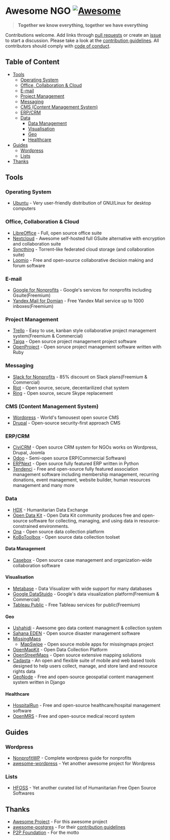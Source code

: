 # Awesome NGO [![Awesome](https://awesome.re/badge.svg)](https://awesome.re) <!-- omit in toc -->

> **Together we know everything, together we have everything**

Contributions welcome. Add links through [pull requests](https://github.com/thiras/awesome-ngo/pulls) or create an [issue](https://github.com/thiras/awesome-ngo/issues) to start a discussion. Please take a look at the [contribution guidelines](CONTRIBUTING.md). All contributors should comply with [code of conduct](https://github.com/thiras/awesome-ngo/blob/master/CODE_OF_CONDUCT.md).

## Table of Content <!-- omit in toc -->
- [Tools](#tools)
    - [Operating System](#operating-system)
    - [Office, Collaboration & Cloud](#office-collaboration--cloud)
    - [E-mail](#e-mail)
    - [Project Management](#project-management)
    - [Messaging](#messaging)
    - [CMS (Content Management System)](#cms-content-management-system)
    - [ERP/CRM](#erpcrm)
    - [Data](#data)
        - [Data Management](#data-management)
        - [Visualisation](#visualisation)
        - [Geo](#geo)
        - [Healthcare](#healthcare)
- [Guides](#guides)
    - [Wordpress](#wordpress)
    - [Lists](#lists)
- [Thanks](#thanks)

## Tools

### Operating System
* [Ubuntu](https://www.ubuntu.com/) - Very user-friendly distribution of GNU/Linux for desktop computers

### Office, Collaboration & Cloud
* [LibreOffice](https://www.libreoffice.org/) - Full, open source office suite
* [Nextcloud](https://nextcloud.com/) - Awesome self-hosted full GSuite alternative with encryption and collaboration suite
* [Syncthing](https://syncthing.net/) - Torrent-like federated cloud storage (and collaboration suite)
* [Loomio](https://www.loomio.org/) - Free and open-source collaborative decision making and forum software

### E-mail
* [Google for Nonprofits](https://www.google.com/nonprofits/) - Google's services for nonprofits including Gsuite(Freemium)
* [Yandex.Mail for Domian](https://yandex.com/support/domain/) - Free Yandex Mail service up to 1000 inboxes(Freemium)

### Project Management
* [Trello](https://trello.com) - Easy to use, kanban style collaborative project management system(Freemium & Commercial)
* [Taiga](https://taiga.io/) - Open source project management project software
* [OpenProject](https://www.openproject.org/) - Open soruce project management software written with Ruby

### Messaging
* [Slack for Nonprofits](https://get.slack.help/hc/en-us/articles/204368833-Slack-for-Nonprofits) - 85% discount on Slack plans(Freemium & Commercial)
* [Riot](https://about.riot.im/) - Open source, secure, decentarilized chat system
* [Ring](https://ring.cx/) - Open source, secure Skype replacement

### CMS (Content Management System)
* [Wordpress](https://wordpress.org) - World's famousest open source CMS
* [Drupal](https://www.drupal.org/) - Open-source security-first approach CMS

### ERP/CRM
* [CiviCRM](https://civicrm.org/) - Open source CRM system for NGOs works on Wordpress, Drupal, Joomla
* [Odoo](https://www.odoo.com/) - Semi-open source ERP(Commercial Software)
* [ERPNext](https://erpnext.com/) - Open source fully featured ERP written in Python
* [Tendenci](https://www.tendenci.com/) - Free and open-source fully featured association management software including membership management, recurring donations, event management, website builder, human resources management and many more

### Data
* [HDX](https://data.humdata.org/) - Humanitarian Data Exchange
* [Open Data Kit](https://opendatakit.org/) -  Open Data Kit community produces free and open-source software for collecting, managing, and using data in resource-constrained environments.
* [Ona](https://ona.io/home/) - Open source data collection platform
* [KoBoToolbox](https://www.kobotoolbox.org/) - Open source data collection toolset

#### Data Management
* [Casebox](https://www.casebox.org/) - Open source case management and organization-wide collaboration software

#### Visualisation
* [Metabase](https://metabase.com/) - Data Visualizer with wide support for many databases
* [Google DataStuido](https://marketingplatform.google.com/about/data-studio/benefits/) - Google's data visualization platform(Freemium & Commercial)
* [Tableau Public](https://public.tableau.com/en-us/s/) - Free Tableau services for public(Freemium)

#### Geo
* [Ushahidi](https://github.com/ushahidi/platform-release/releases) - Awesome geo data content managment & collection system
* [Sahana EDEN](https://sahanafoundation.org/eden/) - Open source disaster management software
* [MissingMaps](http://www.missingmaps.org/)
  * [MapSwipe](http://mapswipe.org/index.html) - Open source mobile apps for missingmaps project
* [OpenMapKit](http://openmapkit.org/index.html) - Open Data Collection Platform
* [OpenStreetMaps](https://www.openstreetmap.org) - Open source extensive mapping solutions
* [Cadasta](https://cadasta.org/platform/) - An open and flexible suite of mobile and web based tools designed to help users collect, manage, and store land and resource rights data
* [GeoNode](http://geonode.org/) - Free and open-source geospatial content management system written in Django

#### Healthcare
* [HospitalRun](http://hospitalrun.io/) - Free and open-source healthcare/hospital management software
* [OpenMRS](https://openmrs.org/) - Free and open-source medical record system

## Guides

### Wordpress
* [NonprofitWP](https://nonprofitwp.org/) - Complete wordpress guide for nonprofits
* [awesome-wordpress](https://github.com/miziomon/awesome-wordpress) - Yet another awesome project for Wordpress

### Lists
* [HFOSS](http://foss2serve.org/index.php/HFOSS_Projects) - Yet another curated list of Humanitarian Free Open Source Softwares

## Thanks
* [Awesome Project](https://github.com/sindresorhus/awesome) - For this awesome project
* [awesome-postgres](https://github.com/dhamaniasad/awesome-postgres) - For their [contribution guidelines](https://github.com/dhamaniasad/awesome-postgres/blob/master/CONTRIBUTING.md)
* [P2P Foundation](http://wiki.p2pfoundation.net/Main_Page) - For the motto
